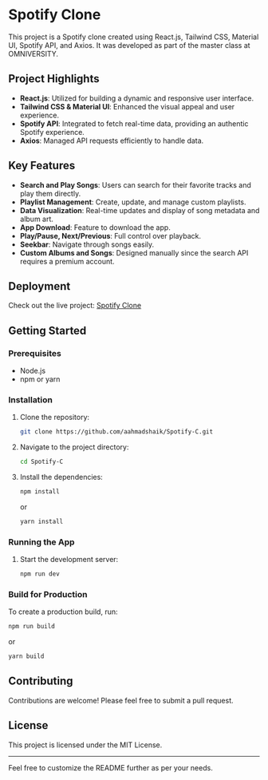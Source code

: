 

# Spotify Clone

This project is a Spotify clone created using React.js, Tailwind CSS, Material UI, Spotify API, and Axios. It was developed as part of the master class at OMNIVERSITY.

## Project Highlights

- **React.js**: Utilized for building a dynamic and responsive user interface.
- **Tailwind CSS & Material UI**: Enhanced the visual appeal and user experience.
- **Spotify API**: Integrated to fetch real-time data, providing an authentic Spotify experience.
- **Axios**: Managed API requests efficiently to handle data.

## Key Features

- **Search and Play Songs**: Users can search for their favorite tracks and play them directly.
- **Playlist Management**: Create, update, and manage custom playlists.
- **Data Visualization**: Real-time updates and display of song metadata and album art.
- **App Download**: Feature to download the app.
- **Play/Pause, Next/Previous**: Full control over playback.
- **Seekbar**: Navigate through songs easily.
- **Custom Albums and Songs**: Designed manually since the search API requires a premium account.

## Deployment

Check out the live project: [Spotify Clone](https://spotify-c-flame.vercel.app/)

## Getting Started

### Prerequisites

- Node.js
- npm or yarn

### Installation

1. Clone the repository:
   ```bash
   git clone https://github.com/aahmadshaik/Spotify-C.git
   ```
2. Navigate to the project directory:
   ```bash
   cd Spotify-C
   ```
3. Install the dependencies:
   ```bash
   npm install
   ```
   or
   ```bash
   yarn install
   ```

### Running the App

1. Start the development server:
   ```bash
   npm run dev
   ```
   

### Build for Production

To create a production build, run:
```bash
npm run build
```
or
```bash
yarn build
```

## Contributing

Contributions are welcome! Please feel free to submit a pull request.

## License

This project is licensed under the MIT License.

---

Feel free to customize the README further as per your needs.
